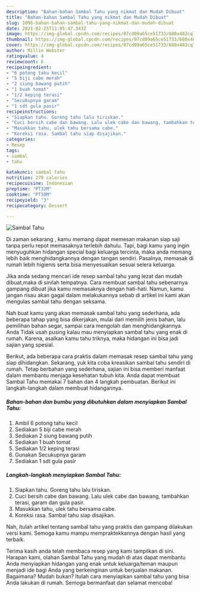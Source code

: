 ```yaml
---
description: "Bahan-bahan Sambal Tahu yang nikmat dan Mudah Dibuat"
title: "Bahan-bahan Sambal Tahu yang nikmat dan Mudah Dibuat"
slug: 1096-bahan-bahan-sambal-tahu-yang-nikmat-dan-mudah-dibuat
date: 2021-02-25T11:05:47.343Z
image: https://img-global.cpcdn.com/recipes/07cd09a65ce51733/680x482cq70/sambal-tahu-foto-resep-utama.jpg
thumbnail: https://img-global.cpcdn.com/recipes/07cd09a65ce51733/680x482cq70/sambal-tahu-foto-resep-utama.jpg
cover: https://img-global.cpcdn.com/recipes/07cd09a65ce51733/680x482cq70/sambal-tahu-foto-resep-utama.jpg
author: Millie Webster
ratingvalue: 4
reviewcount: 6
recipeingredient:
- "6 potong tahu kecil"
- "5 biji cabe merah"
- "2 siung bawang putih"
- "1 buah tomat"
- "1/2 keping terasi"
- "Secukupnya garam"
- "1 sdt gula pasir"
recipeinstructions:
- "Siapkan tahu. Goreng tahu lalu tiriskan."
- "Cuci bersih cabe dan bawang. Lalu ulek cabe dan bawang, tambahkan terasi, garam dan gula pasir."
- "Masukkan tahu, ulek tahu bersama cabe."
- "Koreksi rasa. Sambal tahu siap disajikan."
categories:
- Resep
tags:
- sambal
- tahu

katakunci: sambal tahu 
nutrition: 279 calories
recipecuisine: Indonesian
preptime: "PT32M"
cooktime: "PT39M"
recipeyield: "3"
recipecategory: Dessert

---
```



![Sambal Tahu](https://img-global.cpcdn.com/recipes/07cd09a65ce51733/680x482cq70/sambal-tahu-foto-resep-utama.jpg)

Di zaman  sekarang , kamu memang dapat memesan makanan siap saji tanpa perlu repot memasaknya terlebih dahulu. Tapi, bagi kamu yang ingin menyuguhkan hidangan special bagi keluarga tercinta, maka anda memang lebih baik menghidangkannya dengan tangan sendiri. Pasalnya, memasak di rumah lebih higienis serta bisa menyesuaikan sesuai selera keluarga.

Jika anda sedang mencari ide resep sambal tahu yang lezat dan mudah dibuat,maka di sinilah tempatnya. Cara membuat sambal tahu  sebenarnya gampang dibuat jika kamu memasaknya dengan hati-hati. Namun, kamu jangan risau akan gagal dalam melakukannya 
sebab di artikel ini kami akan mengulas sambal tahu dengan seksama.  



Nah buat kamu yang akan memasak sambal tahu yang sederhana, ada beberapa tahap yang bisa dikerjakan, mulai dari memilih jenis bahan, lalu pemilihan bahan segar, sampai cara mengolah dan menghidangkannya. Anda Tidak usah pusing kalau mau menyiapkan sambal tahu yang enak di rumah. Karena, asalkan kamu  tahu triknya, maka hidangan ini bisa jadi sajian yang spesial.

Berikut, ada beberapa cara praktis  dalam memasak resep sambal tahu yang siap dihidangkan. Sekarang, yuk kita coba kreasikan sambal tahu sendiri di rumah. Tetap berbahan yang sederhana, sajian ini bisa memberi manfaat dalam membantu menjaga kesehatan tubuh kita. Anda dapat membuat Sambal Tahu memakai 7 bahan dan 4 langkah pembuatan. Berikut ini langkah-langkah dalam membuat hidangannya.

<!--inarticleads1-->

##### Bahan-bahan dan bumbu yang dibutuhkan dalam menyiapkan Sambal Tahu:

1. Ambil 6 potong tahu kecil
1. Sediakan 5 biji cabe merah
1. Sediakan 2 siung bawang putih
1. Sediakan 1 buah tomat
1. Sediakan 1/2 keping terasi
1. Gunakan Secukupnya garam
1. Sediakan 1 sdt gula pasir




<!--inarticleads2-->

##### Langkah-langkah menyiapkan Sambal Tahu:

1. Siapkan tahu. Goreng tahu lalu tiriskan.
1. Cuci bersih cabe dan bawang. Lalu ulek cabe dan bawang, tambahkan terasi, garam dan gula pasir.
1. Masukkan tahu, ulek tahu bersama cabe.
1. Koreksi rasa. Sambal tahu siap disajikan.




Nah, itulah artikel tentang  sambal tahu  yang praktis dan gampang dilakukan versi kami. Semoga kamu mampu mempraktekkannya dengan hasil yang terbaik. 

Terima kasih anda telah membaca resep yang kami tampilkan di sini. Harapan kami, olahan  Sambal Tahu yang mudah di atas dapat membantu Anda menyiapkan hidangan yang enak untuk keluarga/teman maupun menjadi ide bagi Anda yang berkeinginan untuk berjualan makanan. Bagaimana? Mudah bukan? Itulah cara menyiapkan sambal tahu yang bisa Anda lakukan di rumah. Semoga bermanfaat dan selamat mencoba!

